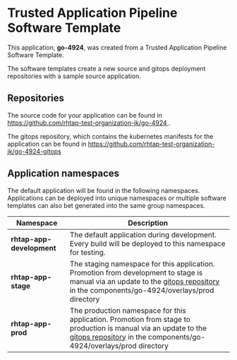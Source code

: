 # Trusted Application Pipeline Software Template

This application, **go-4924**, was created from a Trusted Application Pipeline Software Template.

The software templates create a new source and gitops deployment repositories with a sample source application. 

## Repositories

The source code for your application can be found in [https://github.com/rhtap-test-organization-jk/go-4924 ](https://github.com/rhtap-test-organization-jk/go-4924 ).
 
The gitops repository, which contains the kubernetes manifests for the application can be found in 
[https://github.com/rhtap-test-organization-jk/go-4924-gitops ](https://github.com/rhtap-test-organization-jk/go-4924-gitops ) 

## Application namespaces 

The default application will be found in the following namespaces. Applications can be deployed into unique namespaces or multiple software templates can also bet generated into the same group namespaces.  

|  Namespace   |  Description   |  
| -------- | -------- |   
| **rhtap-app-development** | The default application during development. Every build will be deployed to this namespace for testing. | 
| **rhtap-app-stage** | The staging namespace for this application. Promotion from development to stage is manual via an update to the [gitops repository](https://github.com/rhtap-test-organization-jk/go-4924-gitops ) in the components/go-4924/overlays/prod directory |  
| **rhtap-app-prod** | The production namespace for this application. Promotion from stage to production is manual via an update to the [gitops repository](https://github.com/rhtap-test-organization-jk/go-4924-gitops ) in the components/go-4924/overlays/prod directory | 